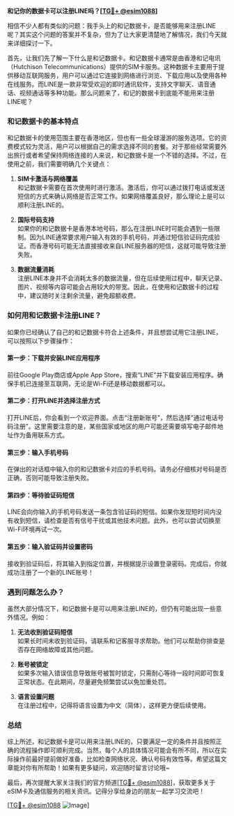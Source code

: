 **和记你的数据卡可以注册LINE吗？[[TG💪+ @esim1088](https://t.me/s/esim1088)]**

相信不少人都有类似的问题：我手头上的和记数据卡，是否能够用来注册LINE呢？其实这个问题的答案并不复杂，但为了让大家更清楚地了解情况，我们今天就来详细探讨一下。

首先，让我们先了解一下什么是和记数据卡。和记数据卡通常是由香港和记电讯（Hutchison Telecommunications）提供的SIM卡服务。这种数据卡主要用于提供移动互联网服务，用户可以通过它连接到网络进行浏览、下载应用以及使用各种在线服务。而LINE是一款非常受欢迎的即时通讯软件，支持文字聊天、语音通话、视频通话等多种功能。那么问题来了，和记的数据卡到底能不能用来注册LINE呢？

### 和记数据卡的基本特点

和记数据卡的使用范围主要在香港地区，但也有一些全球漫游的服务选项。它的资费模式较为灵活，用户可以根据自己的需求选择不同的套餐。对于那些经常需要外出旅行或者希望保持网络连接的人来说，和记数据卡是一个不错的选择。不过，在使用之前，我们需要明确几个关键点：

1. **SIM卡激活与网络覆盖**  
   和记数据卡需要在首次使用时进行激活。激活后，你可以通过拨打电话或发送短信的方式来确认网络是否正常工作。如果网络覆盖良好，那么理论上是可以顺利注册LINE的。

2. **国际号码支持**  
   如果你的和记数据卡是香港本地号码，那么在注册LINE时可能会遇到一些限制。因为LINE通常要求用户输入有效的手机号码，并通过短信验证码完成验证。而香港号码可能无法直接接收来自LINE服务器的短信，这就可能导致注册失败。

3. **数据流量消耗**  
   注册LINE本身并不会消耗太多的数据流量，但在后续使用过程中，聊天记录、图片、视频等内容可能会占用较大的带宽。因此，在使用和记数据卡的过程中，建议随时关注剩余流量，避免超额收费。

### 如何用和记数据卡注册LINE？

如果你已经确认了自己的和记数据卡符合上述条件，并且想尝试用它注册LINE，可以按照以下步骤操作：

#### 第一步：下载并安装LINE应用程序
前往Google Play商店或Apple App Store，搜索“LINE”并下载安装应用程序。确保手机已连接至互联网，无论是Wi-Fi还是移动数据都可以。

#### 第二步：打开LINE并选择注册方式
打开LINE后，你会看到一个欢迎界面。点击“注册新账号”，然后选择“通过电话号码注册”。这里需要注意的是，某些国家或地区的用户可能还需要填写电子邮件地址作为备用联系方式。

#### 第三步：输入手机号码
在弹出的对话框中输入你的和记数据卡对应的手机号码。请务必仔细核对号码是否正确，否则可能导致注册失败。

#### 第四步：等待验证码短信
LINE会向你输入的手机号码发送一条包含验证码的短信。如果你发现短时间内没有收到短信，请检查是否有信号干扰或其他技术问题。此外，也可以尝试切换至Wi-Fi环境再试一次。

#### 第五步：输入验证码并设置密码
接收到验证码后，将其输入到指定位置，并根据提示设置登录密码。完成后，你就成功注册了一个新的LINE账号！

### 遇到问题怎么办？

虽然大部分情况下，和记数据卡是可以用来注册LINE的，但仍有可能出现一些意外情况。例如：

1. **无法收到验证码短信**  
   如果长时间未收到验证码，请联系和记客服寻求帮助。他们可以帮助你排查是否存在网络故障或其他问题。

2. **账号被锁定**  
   如果多次输入错误信息导致账号被暂时锁定，只需耐心等待一段时间即可恢复正常状态。在此期间，尽量避免频繁尝试以免加重处罚。

3. **语言设置问题**  
   在注册过程中，记得将语言设置为中文（简体），这样更方便后续使用。

### 总结

综上所述，和记数据卡是可以用来注册LINE的，只要满足一定的条件并且按照正确的流程操作即可顺利完成。当然，每个人的具体情况可能会有所不同，所以在实际操作前最好提前做好准备，比如检查网络状况、确认号码有效性等。希望这篇文章能对你有所帮助！如果有更多疑问，欢迎随时留言讨论哦~

最后，再次提醒大家关注我们的官方频道[[TG💪+ @esim1088](https://t.me/s/esim1088)]，获取更多关于eSIM卡及通信服务的相关资讯。记得分享给身边的朋友一起学习交流吧！

[[TG💪+ @esim1088](https://t.me/s/esim1088) ![Image](https://i.postimg.cc/4NQfJmqS/Snipaste-2025-05-13-00-14-12.png)]